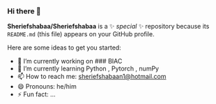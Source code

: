 ### Hi there 👋


**Sheriefshabaa/Sheriefshabaa** is a ✨ _special_ ✨ repository because its `README.md` (this file) appears on your GitHub profile.

Here are some ideas to get you started:

- 🔭 I’m currently working on ### BIAC
- 🌱 I’m currently learning Python , Pytorch , numPy
- 📫 How to reach me: sheriefshabaan1@hotmail.com
- 😄 Pronouns: he/him
- ⚡ Fun fact: ...

